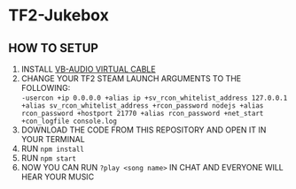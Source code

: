 # TF2-Jukebox

## HOW TO SETUP
1. INSTALL [VB-AUDIO VIRTUAL CABLE](https://vb-audio.com/Cable/)
2. CHANGE YOUR TF2 STEAM LAUNCH ARGUMENTS TO THE FOLLOWING:  
   `-usercon +ip 0.0.0.0 +alias ip +sv_rcon_whitelist_address 127.0.0.1 +alias sv_rcon_whitelist_address +rcon_password nodejs +alias rcon_password +hostport 21770 +alias rcon_password +net_start +con_logfile console.log`
4. DOWNLOAD THE CODE FROM THIS REPOSITORY AND OPEN IT IN YOUR TERMINAL
5. RUN `npm install`
6. RUN `npm start`
7. NOW YOU CAN RUN `?play <song name>` IN CHAT AND EVERYONE WILL HEAR YOUR MUSIC

